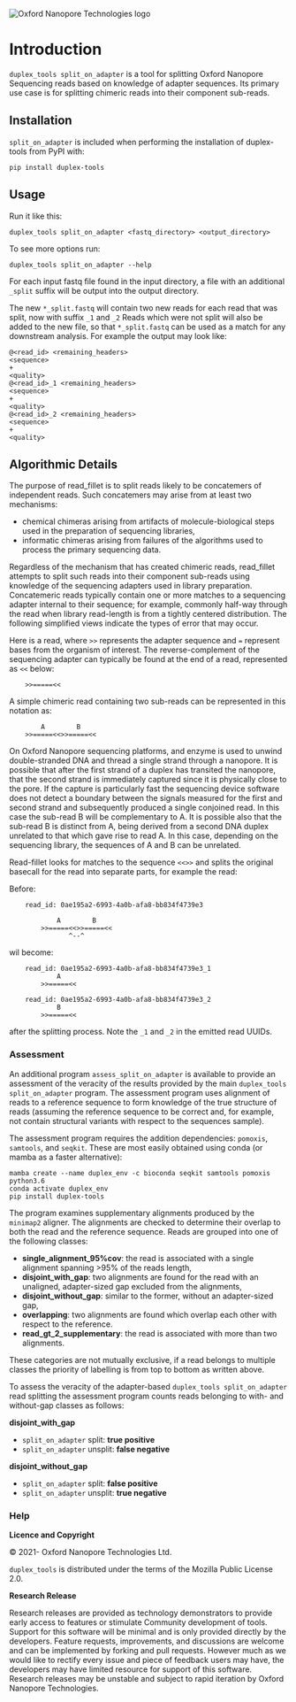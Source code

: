 ![Oxford Nanopore Technologies logo](https://github.com/nanoporetech/medaka/raw/master/images/ONT_logo_590x106.png)

# Introduction

`duplex_tools split_on_adapter` is a tool for splitting Oxford Nanopore Sequencing reads
based on knowledge of adapter sequences. Its primary use case is for splitting
chimeric reads into their component sub-reads.


## Installation

`split_on_adapter` is included when performing the installation of duplex-tools from PyPI with:

    pip install duplex-tools

## Usage

Run it like this:

    duplex_tools split_on_adapter <fastq_directory> <output_directory>

To see more options run:

    duplex_tools split_on_adapter --help

For each input fastq file found in the input directory, a file with an
additional `_split` suffix will be output into the output directory.

The new `*_split.fastq` will contain two new reads for each read that was
split, now with suffix `_1` and `_2` Reads which were not split will also be
added to the new file, so that `*_split.fastq` can be used as a match for any
downstream analysis. For example the output may look like:

    @<read_id> <remaining_headers>
    <sequence>
    +
    <quality>
    @<read_id>_1 <remaining_headers>
    <sequence>
    +
    <quality>
    @<read_id>_2 <remaining_headers>
    <sequence>
    +
    <quality>


## Algorithmic Details

The purpose of read_fillet is to split reads likely to be concatemers of independent
reads. Such concatemers may arise from at least two mechanisms:

* chemical chimeras arising from artifacts of molecule-biological steps used in the
  preparation of sequencing libraries,
* informatic chimeras arising from failures of the algorithms used to process the
  primary sequencing data.

Regardless of the mechanism that has created chimeric reads, read_fillet
attempts to split such reads into their component sub-reads using knowledge of
the sequencing adapters used in library preparation. Concatemeric reads
typically contain one or more matches to a sequencing adapter internal to their
sequence; for example, commonly half-way through the read when library
read-length is from a tightly centered distribution. The following simplified
views indicate the types of error that may occur.

Here is a read, where `>>` represents the adapter sequence and `=` represent
bases from the organism of interest. The reverse-complement of the sequencing
 adapter can typically be found at the end of a read, represented as `<<` below:

```
    >>=====<<
```

A simple chimeric read containing two sub-reads can be represented in this notation as:

```
        A        B
    >>=====<<>>=====<<
```

On Oxford Nanopore sequencing platforms, and enzyme is used to unwind double-stranded
DNA and thread a single strand through a nanopore. It is possible that after the first
strand of a duplex has transited the nanopore, that the second strand is immediately
captured since it is physically close to the pore. If the capture is particularly
fast the sequencing device software does not detect a boundary between the signals
measured for the first and second strand and subsequently produced a single conjoined
read. In this case the sub-read B will be complementary to A. It is possible also that
the sub-read B is distinct from A, being derived from a second DNA duplex unrelated
to that which gave rise to read A. In this case, depending on the sequencing library,
the sequences of A and B can be unrelated.

Read-fillet looks for matches to the sequence `<<>>` and splits the original basecall
for the read into separate parts, for example the read:

Before:
```
    read_id: 0ae195a2-6993-4a0b-afa8-bb834f4739e3

            A        B
        >>=====<<>>=====<<
               ^--^
```

wil become:
```
    read_id: 0ae195a2-6993-4a0b-afa8-bb834f4739e3_1
            A
        >>=====<<

    read_id: 0ae195a2-6993-4a0b-afa8-bb834f4739e3_2
            B
        >>=====<<
```

after the splitting process. Note the `_1` and `_2` in the emitted read UUIDs.


### Assessment

An additional program `assess_split_on_adapter` is available to provide
an assessment of the veracity of the results provided by the main `duplex_tools split_on_adapter`
program. The assessment program uses alignment of reads to a reference sequence
to form knowledge of the true structure of reads (assuming the reference sequence
to be correct and, for example, not contain structural variants with respect to
the sequences sample).


The assessment program requires the addition dependencies: `pomoxis`,
`samtools`, and `seqkit`. These are most easily obtained using conda (or mamba
as a faster alternative):

    mamba create --name duplex_env -c bioconda seqkit samtools pomoxis python3.6
    conda activate duplex_env
    pip install duplex-tools

The program examines supplementary alignments produced by the `minimap2` aligner. The
alignments are checked to determine their overlap to both the read and the reference
sequence. Reads are grouped into one of the following classes:

* **single_alignment_95%cov**: the read is associated with a single alignment spanning >95% of the reads length,
* **disjoint_with_gap**: two alignments are found for the read with an unaligned, adapter-sized gap excluded from the alignments,
* **disjoint_without_gap**: similar to the former, without an adapter-sized gap,
* **overlapping**: two alignments are found which overlap each other with respect to the reference. 
* **read_gt_2_supplementary**: the read is associated with more than two alignments.

These categories are not mutually exclusive, if a read belongs to multiple classes the priority
of labelling is from top to bottom as written above. 

To assess the veracity of the adapter-based `duplex_tools split_on_adapter` read splitting the assessment
program counts reads belonging to with- and without-gap classes as follows:

**disjoint_with_gap**

* `split_on_adapter` split: **true positive**
* `split_on_adapter` unsplit: **false negative**

**disjoint_without_gap**

* `split_on_adapter` split: **false positive**
* `split_on_adapter` unsplit: **true negative**

### Help

**Licence and Copyright**

© 2021- Oxford Nanopore Technologies Ltd.

`duplex_tools` is distributed under the terms of the Mozilla Public License 2.0.

**Research Release**

Research releases are provided as technology demonstrators to provide early
access to features or stimulate Community development of tools. Support for
this software will be minimal and is only provided directly by the developers.
Feature requests, improvements, and discussions are welcome and can be
implemented by forking and pull requests. However much as we would
like to rectify every issue and piece of feedback users may have, the
developers may have limited resource for support of this software. Research
releases may be unstable and subject to rapid iteration by Oxford Nanopore
Technologies.
